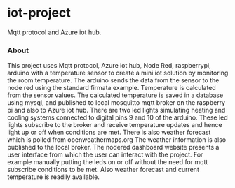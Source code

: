 iot-project
===========

Mqtt protocol and Azure iot hub.

### About

This project uses Mqtt protocol, Azure iot hub, Node Red, raspberrypi, arduino with a temperature sensor to create a mini iot solution by monitoring the room temperature. The arduino sends the data from the sensor to the node red using the standard firmata example.
Temperature is calculated from the sensor values. The calculated temperature is saved in a database using mysql, and published to local mosquitto mqtt broker on the raspberry pi and also to Azure iot hub. There are two led lights simulating heating and cooling systems connected to digital pins 9 and 10 of the arduino. These led lights subscribe to the broker and receive temperature updates and hence light up or off when conditions are met. 
There is also weather forecast which is polled from openweathermaps.org 
The weather information is also published to the local broker. 
The nodered dashboard website presents a user interface from which the user can interact with the project. For example manually putting the leds on or off without the need for mqtt subscribe conditions to be met. Also weather forecast and current temperature is readily available. 
